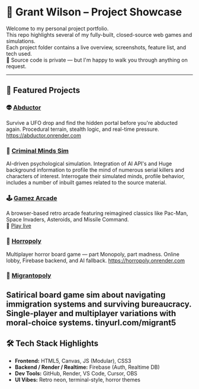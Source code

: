 # 💼 Grant Wilson – Project Showcase

Welcome to my personal project portfolio.  
This repo highlights several of my fully-built, closed-source web games and simulations.  
Each project folder contains a live overview, screenshots, feature list, and tech used.  
🛑 Source code is private — but I'm happy to walk you through anything on request.

---

## 🚀 Featured Projects

### 👽 [Abductor](./abductor-showcase/README.md)  
Survive a UFO drop and find the hidden portal before you're abducted again. Procedural terrain, stealth logic, and real-time pressure.
https://abductor.onrender.com

### 🧠 [Criminal Minds Sim](./criminal-minds/README.md)  
AI-driven psychological simulation. Integration of AI API's and Huge background information to profile the mind of numerous serial killers and characters of interest.
Interrogate their simulated minds, profile behavior, includes a number of inbuilt games related to the source material.


### 🕹️ [Gamez Arcade](./gamez-arcade-showcase/README.md)  
A browser-based retro arcade featuring reimagined classics like Pac-Man, Space Invaders, Asteroids, and Missile Command.  
🔗 [Play live](https://gamez-z3na.onrender.com)

### 🎲 [Horropoly](./horropoly-showcase/README.md)  
Multiplayer horror board game — part Monopoly, part madness. Online lobby, Firebase backend, and AI fallback.
https://horropoly.onrender.com

### 🧳 [Migrantopoly](./migrantopoly-showcase/README.md)  
Satirical board game sim about navigating immigration systems and surviving bureaucracy.  
Single-player and multiplayer variations with moral-choice systems.
tinyurl.com/migrant5
---

## 🛠️ Tech Stack Highlights

- **Frontend:** HTML5, Canvas, JS (Modular), CSS3
- **Backend / Render / Realtime:** Firebase (Auth, Realtime DB)
- **Dev Tools:** GitHub, Render, VS Code, Cursor, OBS
- **UI Vibes:** Retro neon, terminal-style, horror themes

